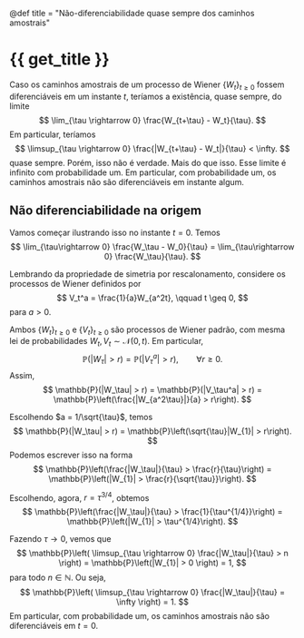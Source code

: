 @def title = "Não-diferenciabilidade quase sempre dos caminhos amostrais"

# {{ get_title }}

Caso os caminhos amostrais de um processo de Wiener $\{W_t\}_{t\geq 0}$ fossem diferenciáveis em um instante $t$, teríamos a existência, quase sempre, do limite
$$
\lim_{\tau \rightarrow 0} \frac{W_{t+\tau} - W_t}{\tau}.
$$
Em particular, teríamos
$$
\limsup_{\tau \rightarrow 0} \frac{|W_{t+\tau} - W_t|}{\tau} < \infty.
$$
quase sempre. Porém, isso não é verdade. Mais do que isso. Esse limite é infinito com probabilidade um. Em particular, com probabilidade um, os caminhos amostrais não são diferenciáveis em instante algum.

## Não diferenciabilidade na origem

Vamos começar ilustrando isso no instante $t = 0$. Temos
$$
\lim_{\tau\rightarrow 0} \frac{W_\tau - W_0}{\tau} = \lim_{\tau\rightarrow 0} \frac{W_\tau}{\tau}.
$$

Lembrando da propriedade de simetria por rescalonamento, considere os processos de Wiener definidos por
$$
V_t^a = \frac{1}{a}W_{a^2t}, \qquad t \geq 0,
$$
para $a > 0$.

Ambos $\{W_t\}_{t \geq 0}$ e $\{V_t\}_{t\geq 0}$ são processos de Wiener padrão, com mesma lei de probabilidades $W_t, V_t \sim \mathcal{N}(0, t)$. Em particular,
$$
\mathbb{P}(|W_\tau| > r) = \mathbb{P}(|V_\tau^a| > r), \qquad \forall r \geq 0.
$$
Assim,
$$
\mathbb{P}(|W_\tau| > r) = \mathbb{P}(|V_\tau^a| > r) = \mathbb{P}\left(\frac{|W_{a^2\tau}|}{a} > r\right).
$$

Escolhendo $a = 1/\sqrt{\tau}$, temos
$$
\mathbb{P}(|W_\tau| > r) = \mathbb{P}\left(\sqrt{\tau}|W_{1}| > r\right).
$$
Podemos escrever isso na forma
$$
\mathbb{P}\left(\frac{|W_\tau|}{\tau} > \frac{r}{\tau}\right) = \mathbb{P}\left(|W_{1}| > \frac{r}{\sqrt{\tau}}\right).
$$

Escolhendo, agora, $r = \tau^{3/4}$, obtemos
$$
\mathbb{P}\left(\frac{|W_\tau|}{\tau} > \frac{1}{\tau^{1/4}}\right) = \mathbb{P}\left(|W_{1}| > \tau^{1/4}\right).
$$

Fazendo $\tau \rightarrow 0$, vemos que
$$
\mathbb{P}\left( \limsup_{\tau \rightarrow 0} \frac{|W_\tau|}{\tau} > n \right) = \mathbb{P}\left(|W_{1}| > 0 \right) = 1,
$$
para todo $n \in \mathbb{N}$. Ou seja,
$$
\mathbb{P}\left( \limsup_{\tau \rightarrow 0} \frac{|W_\tau|}{\tau} = \infty \right) = 1.
$$
Em particular, com probabilidade um, os caminhos amostrais não são diferenciáveis em $t = 0$.
